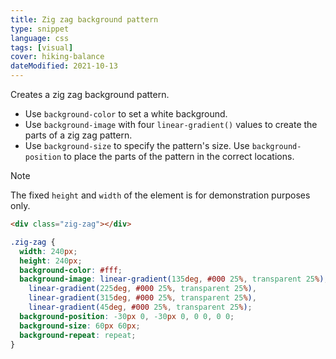 ```yaml
---
title: Zig zag background pattern
type: snippet
language: css
tags: [visual]
cover: hiking-balance
dateModified: 2021-10-13
---
```


Creates a zig zag background pattern.

- Use `background-color` to set a white background.
- Use `background-image` with four `linear-gradient()` values to create the parts of a zig zag pattern.
- Use `background-size` to specify the pattern's size. Use `background-position` to place the parts of the pattern in the correct locations.

> [!NOTE]
>
> The fixed `height` and `width` of the element is for demonstration purposes only.

```html
<div class="zig-zag"></div>
```

```css
.zig-zag {
  width: 240px;
  height: 240px;
  background-color: #fff;
  background-image: linear-gradient(135deg, #000 25%, transparent 25%),
    linear-gradient(225deg, #000 25%, transparent 25%),
    linear-gradient(315deg, #000 25%, transparent 25%),
    linear-gradient(45deg, #000 25%, transparent 25%);
  background-position: -30px 0, -30px 0, 0 0, 0 0;
  background-size: 60px 60px;
  background-repeat: repeat;
}
```
